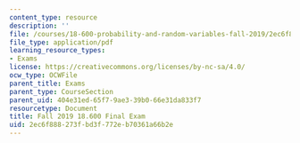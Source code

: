 ```yaml
---
content_type: resource
description: ''
file: /courses/18-600-probability-and-random-variables-fall-2019/2ec6f888273fbd3f772eb70361a66b2e_MIT18_600F19_final_F2019.pdf
file_type: application/pdf
learning_resource_types:
- Exams
license: https://creativecommons.org/licenses/by-nc-sa/4.0/
ocw_type: OCWFile
parent_title: Exams
parent_type: CourseSection
parent_uid: 404e31ed-65f7-9ae3-39b0-66e31da833f7
resourcetype: Document
title: Fall 2019 18.600 Final Exam
uid: 2ec6f888-273f-bd3f-772e-b70361a66b2e
---
```

